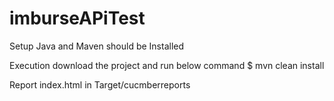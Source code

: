 # imburseAPiTest

Setup Java and Maven should be Installed 

Execution
download the project and run below command
$ mvn clean install

Report
index.html in Target/cucmberreports
